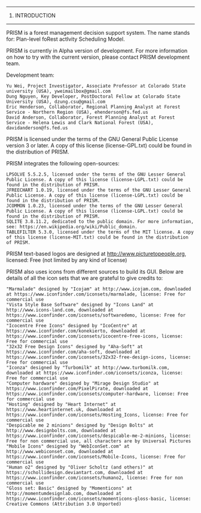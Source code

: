 ---------------------------------------
1. INTRODUCTION
---------------------------------------


PRISM is a forest management decision support system. The name stands for: Plan-level foRest actIvity Scheduling Model.


PRISM is currently in Alpha version of development. For more information on how to try with the current version, please contact PRISM development team.


Development team:

	Yu Wei, Project Investigator, Associate Professor at Colorado State university (USA), yweimailbox@gmail.com
	Dung Nguyen, Key Developer, PostDoctoral Fellow at Colorado State University (USA), dzung.csu@gmail.com
	Eric Henderson, Collaborator, Regional Planning Analyst at Forest Service - Northern Region (USA), ehenderson@fs.fed.us
	David Anderson, Collaborator, Forest Planning Analyst at Forest Service - Helena Lewis and Clark National Forest (USA), davidanderson@fs.fed.us


PRISM is licensed under the terms of the GNU General Public License version 3 or later. A copy of this license (license-GPL.txt) could be found in the distribution of PRISM.


PRISM integrates the following open-sources:

	LPSOLVE 5.5.2.5, licensed under the terms of the GNU Lesser General Public License. A copy of this license (license-LGPL.txt) could be found in the distribution of PRISM.
	JFREECHART 1.0.19, licensed under the terms of the GNU Lesser General Public License. A copy of this license (license-LGPL.txt) could be found in the distribution of PRISM.
	JCOMMON 1.0.23, licensed under the terms of the GNU Lesser General Public License. A copy of this license (license-LGPL.txt) could be found in the distribution of PRISM.
	SQLITE 3.8.11.2, dedicated to the public domain. For more information, see: https://en.wikipedia.org/wiki/Public_domain.
	TABLEFILTER 5.3.0, licensed under the terms of the MIT license. A copy of this license (license-MIT.txt) could be found in the distribution of PRISM.


PRISM text-based logos are designed at http://www.picturetopeople.org, licensed: Free (not limited by any kind of license)
	

PRISM also uses icons from different sources to build its GUI. Below are details of all the icon sets that we are grateful to give credits to:

	"Marmalade" designed by "Icojam" at http://www.icojam.com, downloaded at https://www.iconfinder.com/iconsets/marmalade, license: Free for commercial use
	"Vista Style Base Software" designed by "Icons Land" at http://www.icons-land.com, downloaded at https://www.iconfinder.com/iconsets/softwaredemo, license: Free for commercial use
	"Icocentre Free Icons" designed by "IcoCentre" at https://www.iconfinder.com/konekierto, downloaded at https://www.iconfinder.com/iconsets/icocentre-free-icons, license: Free for commercial use
	"32x32 Free Design Icons" designed by "Aha-Soft" at https://www.iconfinder.com/aha-soft, downloaded at https://www.iconfinder.com/iconsets/32x32-free-design-icons, license: Free for commercial use
	"Iconza" designed by "Turbomilk" at http://www.turbomilk.com, downloaded at https://www.iconfinder.com/iconsets/iconza, license: Free for commercial use
	"Computer hardware" designed by "Mirage Design Studio" at https://www.iconfinder.com/PixelPirate, downloaded at https://www.iconfinder.com/iconsets/computer-hardware, license: Free for commercial use
	"Hosting" designed by "Heart Internet" at https://www.heartinternet.uk, downloaded at https://www.iconfinder.com/iconsets/Hosting_Icons, license: Free for commercial use
	"Despicable me 2 minions" designed by "Design Bolts" at http://www.designbolts.com, downloaded at https://www.iconfinder.com/iconsets/despicable-me-2-minions, license: Free for non commercial use, all characters are by Universal Pictures
	"Mobile Icons" designed by "WebIconSet.com" at http://www.webiconset.com, downloaded at https://www.iconfinder.com/iconsets/Mobile-Icons, license: Free for commercial use
	"Human o2" designed by "Oliver Scholtz (and others)" at https://schollidesign.deviantart.com, downloaded at https://www.iconfinder.com/iconsets/humano2, license: Free for non commercial use
	"Gloss set: Basic" designed by "Momenticons" at http://momentumdesignlab.com, downloaded at https://www.iconfinder.com/iconsets/momenticons-gloss-basic, license: Creative Commons (Attribution 3.0 Unported)